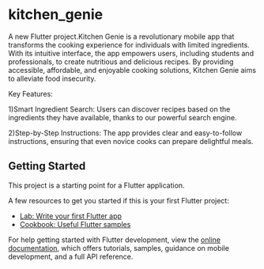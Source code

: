 # kitchen_genie

A new Flutter project.Kitchen Genie is a revolutionary mobile app that transforms the cooking experience for individuals with limited ingredients. With its intuitive interface, the app empowers users, including students and professionals, to create nutritious and delicious recipes. By providing accessible, affordable, and enjoyable cooking solutions, Kitchen Genie aims to alleviate food insecurity.

Key Features:

1)Smart Ingredient Search: Users can discover recipes based on the ingredients they have available, thanks to our powerful search engine.

2)Step-by-Step Instructions: The app provides clear and easy-to-follow instructions, ensuring that even novice cooks can prepare delightful meals.

## Getting Started

This project is a starting point for a Flutter application.

A few resources to get you started if this is your first Flutter project:

- [Lab: Write your first Flutter app](https://docs.flutter.dev/get-started/codelab)
- [Cookbook: Useful Flutter samples](https://docs.flutter.dev/cookbook)

For help getting started with Flutter development, view the
[online documentation](https://docs.flutter.dev/), which offers tutorials,
samples, guidance on mobile development, and a full API reference.
